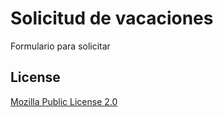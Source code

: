 # Solicitud de vacaciones
Formulario para solicitar

## License

[Mozilla Public License 2.0](https://choosealicense.com/licenses/mpl-2.0/)
